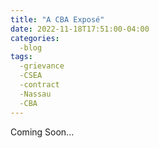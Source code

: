 ```yaml
---
title: "A CBA Exposé"
date: 2022-11-18T17:51:00-04:00
categories:
  -blog
tags:
  -grievance
  -CSEA
  -contract
  -Nassau
  -CBA
---
```

Coming Soon...